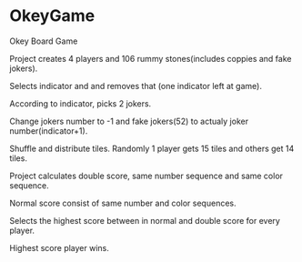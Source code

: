 # OkeyGame
Okey Board Game

Project creates 4 players and 106 rummy stones(includes coppies and fake jokers).

Selects indicator and and removes that (one indicator left at game).

According to indicator, picks 2 jokers.

Change jokers number to -1 and fake jokers(52) to actualy joker number(indicator+1).

Shuffle and distribute tiles. Randomly 1 player gets 15 tiles and others get 14 tiles.

Project calculates double score, same number sequence and same color sequence.

Normal score consist of same number and color sequences.

Selects the highest score between in normal and double score for every player.

Highest score player wins.
